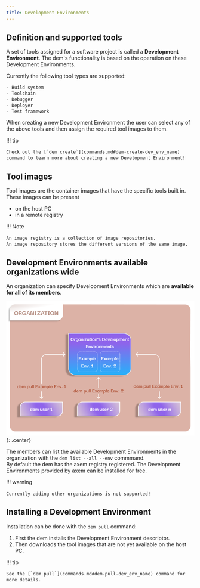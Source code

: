```yaml
---
title: Development Environments
---
```


## Definition and supported tools

A set of tools assigned for a software project is called a **Development Environment**.
The dem's functionality is based on the operation on these Development Environments.

Currently the following tool types are supported:

    - Build system
    - Toolchain
    - Debugger
    - Deployer
    - Test framework

When creating a new Development Environment the user can select any of the above tools and then 
assign the required tool images to them. 

!!! tip

    Check out the [`dem create`](commands.md#dem-create-dev_env_name) command to learn more about creating a new Development Environment!

## Tool images

Tool images are the container images that have the specific tools built in. These images can be 
present

- on the host PC
- in a remote registry

!!! Note

    An image registry is a collection of image repositories.
    An image repository stores the different versions of the same image.

## Development Environments available organizations wide

An organization can specify Development Environments which are **available for all of its members**. 

![organization](wp-content/organization.png){: .center}

The members can list the available Development Environments in the organization with the 
`dem list --all --env` commmand.  
By default the dem has the axem registry registered. The Development Environments provided by axem
can be installed for free.

!!! warning

    Currently adding other organizations is not supported!

## Installing a Development Environment

Installation can be done with the `dem pull` command:

1. First the dem installs the Development Environment descriptor.
2. Then downloads the tool images that are not yet available on the host PC.

!!! tip

    See the [`dem pull`](commands.md#dem-pull-dev_env_name) command for more details.
